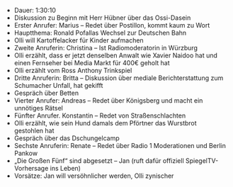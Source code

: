 -	Dauer: 1:30:10
-	Diskussion zu Beginn mit Herr Hübner über das Ossi-Dasein
-	Erster Anrufer: Marius – Redet über Postillon, kommt kaum zu Wort
-	Hauptthema: Ronald Pofallas Wechsel zur Deutschen Bahn
-	Olli will Kartoffelacker für Kinder aufmachen
-	Zweite Anruferin: Christina – Ist Radiomoderatorin in Würzburg
-	Olli erzählt, dass er jetzt denselben Anwalt wie Xavier Naidoo hat und einen Fernseher bei Media Markt für 400€ geholt hat
-	Olli erzählt vom Ross Anthony Trinkspiel
-	Dritte Anruferin: Britta – Diskussion über mediale Berichterstattung zum Schumacher Unfall, hat gekifft
-	Gespräch über Betten
-	Vierter Anrufer: Andreas – Redet über Königsberg und macht ein unnötiges Rätsel
-	Fünfter Anrufer. Konstantin – Redet von Straßenschlachten
-	Olli erzählt, wie sein Hund damals dem Pförtner das Wurstbrot gestohlen hat
-	Gespräch über das Dschungelcamp
-	Sechste Anruferin: Renate – Redet über Radio 1 Moderationen und Berlin Pankow
-	„Die Großen Fünf“ sind abgesetzt – Jan (ruft dafür offiziell SpiegelTV-Vorhersage ins Leben)
-	Vorsätze: Jan will versöhnlicher werden, Olli zynischer
